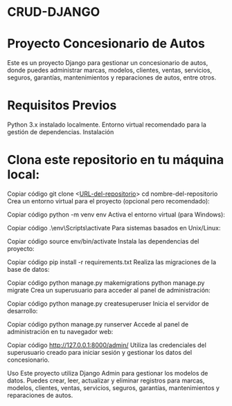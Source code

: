 # CRUD-DJANGO

# Proyecto Concesionario de Autos
Este es un proyecto Django para gestionar un concesionario de autos, donde puedes administrar marcas, modelos, clientes, ventas, servicios, seguros, garantías, mantenimientos y reparaciones de autos, entre otros.

# Requisitos Previos
Python 3.x instalado localmente.
Entorno virtual recomendado para la gestión de dependencias.
Instalación
# Clona este repositorio en tu máquina local: 


Copiar código
git clone <[URL-del-repositorio](https://github.com/prondonp/CRUD-DJANGO.git)>
cd nombre-del-repositorio
Crea un entorno virtual para el proyecto (opcional pero recomendado):


Copiar código
python -m venv env
Activa el entorno virtual (para Windows):


Copiar código
.\env\Scripts\activate
Para sistemas basados en Unix/Linux:


Copiar código
source env/bin/activate
Instala las dependencias del proyecto:


Copiar código
pip install -r requirements.txt
Realiza las migraciones de la base de datos:


Copiar código
python manage.py makemigrations
python manage.py migrate
Crea un superusuario para acceder al panel de administración:


Copiar código
python manage.py createsuperuser
Inicia el servidor de desarrollo:


Copiar código
python manage.py runserver
Accede al panel de administración en tu navegador web:


Copiar código
http://127.0.0.1:8000/admin/
Utiliza las credenciales del superusuario creado para iniciar sesión y gestionar los datos del concesionario.

Uso
Este proyecto utiliza Django Admin para gestionar los modelos de datos. Puedes crear, leer, actualizar y eliminar registros para marcas, modelos, clientes, ventas, servicios, seguros, garantías, mantenimientos y reparaciones de autos.
